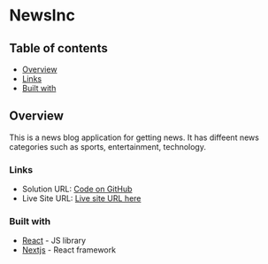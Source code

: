 # NewsInc

## Table of contents

- [Overview](#overview)
 - [Links](#links)
 - [Built with](#built-with)


## Overview

This is a news blog application for getting news. It has diffeent news categories such as sports, entertainment, technology.


### Links

- Solution URL: [Code on GitHub](https://github.com/ikennaezef/next-news/)
- Live Site URL: [Live site URL here](https://my-next-news.vercel.app/)


### Built with

- [React](https://reactjs.org/) - JS library 
- [Nextjs](https://nextjs.org/) - React framework 
